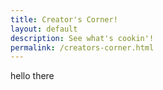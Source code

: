 ```yaml
---
title: Creator's Corner!
layout: default
description: See what's cookin'!
permalink: /creators-corner.html
---
```


hello there